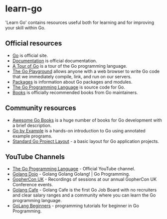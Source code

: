 # learn-go

'Learn Go' contains resources useful both for learning and for improving your skill within Go.

## Official resources

* [Go](https://go.dev/) is official site.
* [Documentation](https://go.dev/doc/) is official documentation.
* [A Tour of Go](https://go.dev/tour) is a tour of the Go programming language.
* [The Go Playground](https://go.dev/play/) allows anyone with a web browser to write Go code that we immediately compile, link, and run on our servers.
* [Packages](https://pkg.go.dev/) is information about Go packages and modules.
* [The Go Programming Language](https://github.com/golang) is source code for Go.
* [Books](https://github.com/golang/go/wiki/Books) is officially recommended books from Go maintainers.

## Community resources

* [Awesome Go Books](https://github.com/dariubs/GoBooks) is a huge number of books for Go development with a brief description.
* [Go by Example](https://github.com/mmcgrana/gobyexample) is a hands-on introduction to Go using annotated example programs.
* [Standard Go Project Layout](https://github.com/golang-standards/project-layout) - a basic layout for Go application projects.

## YouTube Channels

* [The Go Programming Language](https://www.youtube.com/@golang) - Official YouTube channel.
* [Golang Dojo](https://www.youtube.com/@GolangDojo) - Golang Golang Golang! | Go Programming.
* [GopherCon UK](https://www.youtube.com/@GopherConUK) - Recordings of sessions at our annual GopherCon UK Conference events.
* [Golang Cafe](https://www.youtube.com/@GolangCafe) - Golang Cafe is the first Go Job Board with no recruiters and clear salary ranges and a community where you can learn the Go programming language.
* [GoLang Beginners](https://www.youtube.com/@GoLangBeginners) - programming tutorials for beginner in Go Programming.
